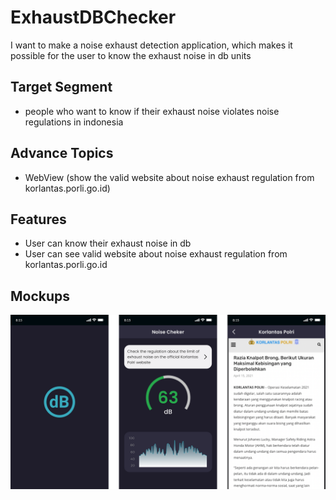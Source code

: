 # ExhaustDBChecker

I want to make a noise exhaust detection application, which makes it possible for the user to know the exhaust noise in db units

## Target Segment

- people who want to know if their exhaust noise violates noise regulations in indonesia

## Advance Topics

- WebView (show the valid website about noise exhaust regulation from korlantas.porli.go.id)

## Features

- User can know their exhaust noise in db
- User can see valid website about noise exhaust regulation from korlantas.porli.go.id

## Mockups

![Mockup](./mockup.png)
